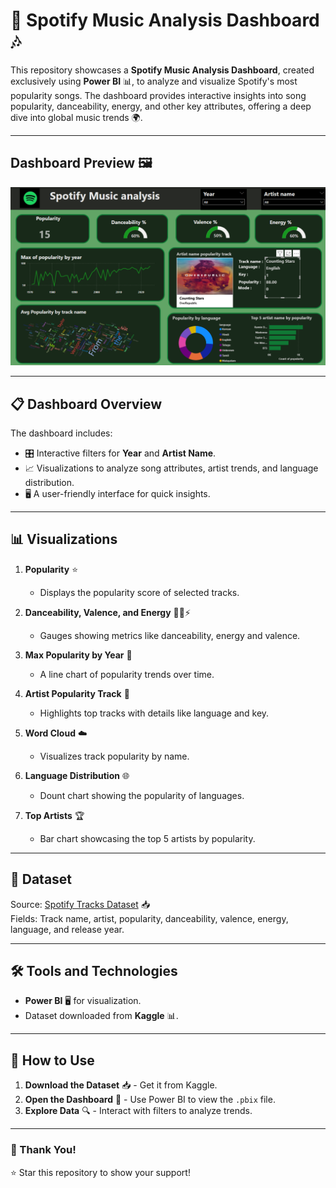 # 🎵 Spotify Music Analysis Dashboard 🎶  

This repository showcases a **Spotify Music Analysis Dashboard**, created exclusively using **Power BI** 📊, to analyze and visualize Spotify's most popularity songs. The dashboard provides interactive insights into song popularity, danceability, energy, and other key attributes, offering a deep dive into global music trends 🌍.  

---

## Dashboard Preview 🖼️

![Spotify Music Analysis Dashboard](Spotify%20dashboard.png)

---

## 📋 Dashboard Overview 
The dashboard includes: 
- 🎛️ Interactive filters for **Year** and **Artist Name**.  
- 📈 Visualizations to analyze song attributes, artist trends, and language distribution.  
- 🖥️ A user-friendly interface for quick insights.  

---

## 📊 Visualizations  

1. **Popularity** ⭐  
   - Displays the popularity score of selected tracks.  

2. **Danceability, Valence, and Energy** 💃🕺⚡  
   - Gauges showing metrics like danceability, energy and valence.  

3. **Max Popularity by Year** 📅  
   - A line chart of popularity trends over time.  

4. **Artist Popularity Track** 🎤  
   - Highlights top tracks with details like language and key.  

5. **Word Cloud** ☁️  
   - Visualizes track popularity by name.  

6. **Language Distribution** 🌐  
   - Dount chart showing the popularity of languages.  

7. **Top Artists** 🏆  
   - Bar chart showcasing the top 5 artists by popularity.  

---

## 📂 Dataset  

Source: [Spotify Tracks Dataset](https://www.kaggle.com/datasets/gauthamvijayaraj/spotify-tracks-dataset-updated-every-week) 📥  
Fields: Track name, artist, popularity, danceability, valence, energy, language, and release year.  

---

## 🛠️ Tools and Technologies  

- **Power BI** 🖥️ for visualization.  
- Dataset downloaded from **Kaggle** 📊.  

---

## 🚀 How to Use  

1. **Download the Dataset** 📥 - Get it from Kaggle.  
2. **Open the Dashboard** 📂 - Use Power BI to view the `.pbix` file.  
3. **Explore Data** 🔍 - Interact with filters to analyze trends.  

---

### 🙏 Thank You!  

⭐ Star this repository to show your support!
